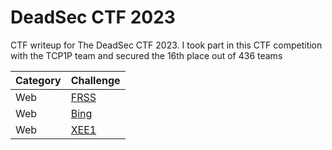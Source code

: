 # DeadSec CTF 2023
CTF writeup for The DeadSec CTF 2023. I took part in this CTF competition with the TCP1P team and secured the 16th place out of 436 teams

| Category | Challenge |
| --- | --- |
| Web | [FRSS](/DeadSec%20CTF%202023/FRSS/)
| Web | [Bing](/DeadSec%20CTF%202023/Bing/)
| Web | [XEE1](/DeadSec%20CTF%202023/XEE1/)